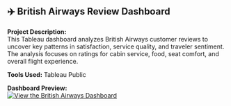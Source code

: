 ## ✈️ British Airways Review Dashboard

**Project Description:**  
This Tableau dashboard analyzes British Airways customer reviews to uncover key patterns in satisfaction, service quality, and traveler sentiment.  
The analysis focuses on ratings for cabin service, food, seat comfort, and overall flight experience.  

**Tools Used:** Tableau Public

**Dashboard Preview:**  
[![View the British Airways Dashboard](images/ba_dashboard_preview.png)](https://public.tableau.com/views/BritishAirwaysReview_17607144346010/Dashboard1?:language=en-US&:display_count=n&:origin=viz_share_link)



